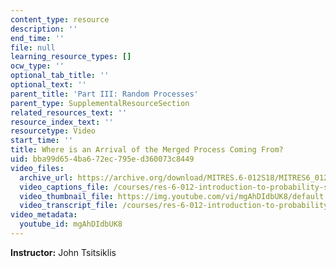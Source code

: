 ```yaml
---
content_type: resource
description: ''
end_time: ''
file: null
learning_resource_types: []
ocw_type: ''
optional_tab_title: ''
optional_text: ''
parent_title: 'Part III: Random Processes'
parent_type: SupplementalResourceSection
related_resources_text: ''
resource_index_text: ''
resourcetype: Video
start_time: ''
title: Where is an Arrival of the Merged Process Coming From?
uid: bba99d65-4ba6-72ec-795e-d360073c8449
video_files:
  archive_url: https://archive.org/download/MITRES.6-012S18/MITRES6_012S18_L23-04_300k.mp4
  video_captions_file: /courses/res-6-012-introduction-to-probability-spring-2018/783bbce22ebb56c1b842cdab214f6e45_mgAhDIdbUK8.vtt
  video_thumbnail_file: https://img.youtube.com/vi/mgAhDIdbUK8/default.jpg
  video_transcript_file: /courses/res-6-012-introduction-to-probability-spring-2018/3cc904faa07193b54958b66abb336154_mgAhDIdbUK8.pdf
video_metadata:
  youtube_id: mgAhDIdbUK8
---
```


**Instructor:** John Tsitsiklis



